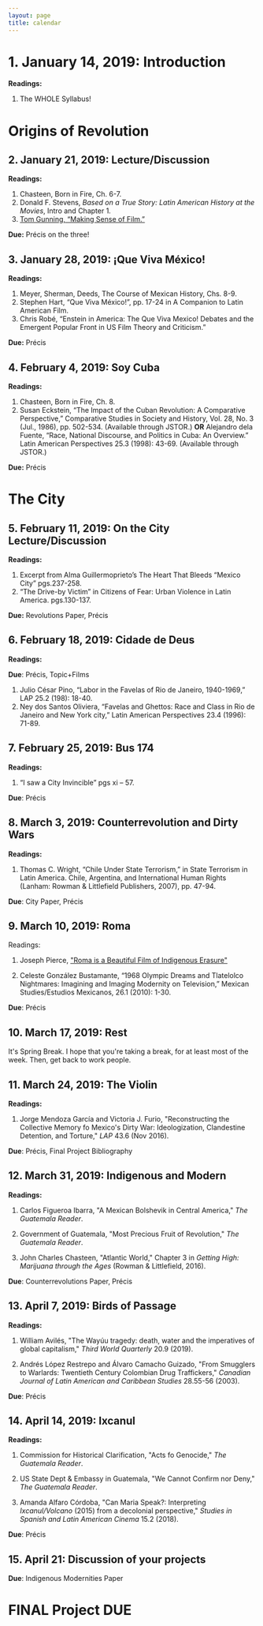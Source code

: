 ```yaml
---
layout: page
title: calendar
---
```


# 1. January 14, 2019: Introduction

**Readings:**

1. The WHOLE Syllabus!

# Origins of Revolution

## 2. January 21, 2019: Lecture/Discussion

**Readings:**

1. Chasteen, Born in Fire, Ch. 6-7.
2. Donald F. Stevens, *Based on a True Story: Latin American History at the
   Movies*, Intro and Chapter 1.
3. [Tom Gunning, “Making Sense of
   Film.”](http://historymatters.gmu.edu/mse/film/)

**Due:** Précis on the three!


## 3. January 28, 2019: ¡Que Viva México!

**Readings:**

1. Meyer, Sherman, Deeds, The Course of Mexican History, Chs. 8-9.
2. Stephen Hart, “Que Viva México!”, pp. 17-24 in A Companion to Latin American Film.
2. Chris Robé, “Enstein in America: The Que Viva Mexico! Debates and the Emergent Popular Front in US Film Theory and Criticism.”

**Due:** Précis

## 4. February 4, 2019: Soy Cuba

**Readings:** 

1. Chasteen, Born in Fire, Ch. 8.
2. Susan Eckstein, “The Impact of the Cuban Revolution: A Comparative
   Perspective,” Comparative Studies in Society and History, Vol. 28, No.
   3 (Jul., 1986), pp. 502-534. (Available through JSTOR.) **OR** Alejandro dela Fuente, “Race, National Discourse, and Politics in Cuba: An Overview.” Latin American Perspectives 25.3 (1998): 43-69. (Available through JSTOR.)

**Due:** Précis

# The City

## 5. February 11, 2019: On the City Lecture/Discussion

**Readings:**

1. Excerpt from Alma Guillermoprieto’s The Heart That Bleeds “Mexico City” pgs.237-258.
2. “The Drive-by Victim” in Citizens of Fear: Urban Violence in Latin America. pgs.130-137.

**Due:** Revolutions Paper, Précis

## 6. February 18, 2019: Cidade de Deus

**Readings:**

**Due**: Précis, Topic+Films

1. Julio César Pino, “Labor in the Favelas of Rio de Janeiro, 1940-1969,” LAP 25.2 (198): 18-40.
2. Ney dos Santos Oliviera, “Favelas and Ghettos: Race and Class in Rio de Janeiro and New York city,” Latin American Perspectives 23.4 (1996): 71-89.


## 7. February 25, 2019: Bus 174

**Readings:**

1. “I saw a City Invincible” pgs xi – 57.

**Due**: Précis

## 8. March 3, 2019: Counterrevolution and Dirty Wars

**Readings:**

1. Thomas C. Wright, “Chile Under State Terrorism,” in State Terrorism in Latin America. Chile, Argentina, and International Human Rights (Lanham: Rowman & Littlefield Publishers, 2007), pp. 47-94.

**Due**: City Paper, Précis 

## 9. March 10, 2019: Roma

Readings: 

1. Joseph Pierce, ["Roma is a Beautiful Film of Indigenous
   Erasure"](https://newsmaven.io/indiancountrytoday/opinion/roma-is-a-beautiful-film-of-indigenous-erasure-BuOrS3iGSEmLaNZcSHP2Uw)

2. Celeste González Bustamante, “1968 Olympic Dreams and Tlatelolco Nightmares: Imagining and Imaging Modernity on Television,” Mexican Studies/Estudios Mexicanos, 26.1 (2010): 1-30.

**Due**: Précis 

## 10. March 17, 2019: Rest

It's Spring Break. I hope that you're taking a break, for at least most of the
week. Then, get back to work people.

## 11. March 24, 2019: The Violin

**Readings:**

1. Jorge Mendoza García and Victoria J. Furio, "Reconstructing the
   Collective Memory fo Mexico's Dirty War: Ideologization, Clandestine
   Detention, and Torture," *LAP* 43.6 (Nov 2016).

**Due**: Précis, Final Project Bibliography

## 12. March 31, 2019: Indigenous and Modern

**Readings:**

1. Carlos Figueroa Ibarra, "A Mexican Bolshevik in Central America," *The
   Guatemala Reader*.

2. Government of Guatemala, "Most Precious Fruit of Revolution," *The
   Guatemala Reader*.

3. John Charles Chasteen, "Atlantic World," Chapter 3 in *Getting High:
   Marijuana through the Ages* (Rowman & Littlefield, 2016).

**Due**: Counterrevolutions Paper, Précis

## 13. April 7, 2019: Birds of Passage

**Readings:**

1. William Avilés, "The Wayúu tragedy: death, water and the imperatives of
   global capitalism," *Third World Quarterly* 20.9 (2019).

2. Andrés López Restrepo and Álvaro Camacho Guizado, "From Smugglers to
   Warlards: Twentieth Century Colombian Drug Traffickers," *Canadian
   Journal of Latin American and Caribbean Studies* 28.55-56 (2003).

**Due**: Précis

## 14. April 14, 2019: Ixcanul

**Readings:**

1. Commission for Historical Clarification, "Acts fo Genocide," *The
   Guatemala Reader*.

2. US State Dept & Embassy in Guatemala, "We Cannot Confirm nor Deny,"
   *The Guatemala Reader*.

3. Amanda Alfaro Córdoba, "Can Maria Speak?: Interpreting
   *Ixcanul/Volcano* (2015) from a decolonial perspective," *Studies in
   Spanish and Latin American Cinema* 15.2 (2018).


**Due**: Précis

## 15. April 21: Discussion of your projects

**Due**: Indigenous Modernities Paper


# FINAL Project DUE 


